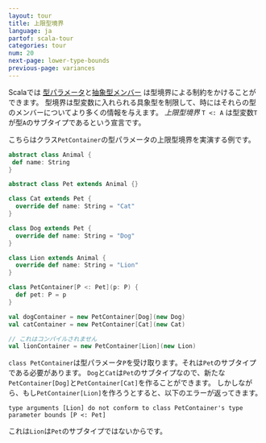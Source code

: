 ```yaml
---
layout: tour
title: 上限型境界
language: ja
partof: scala-tour
categories: tour
num: 20
next-page: lower-type-bounds
previous-page: variances
---
```


Scalaでは [型パラメータ](generic-classes.html)と[抽象型メンバー](abstract-type-members.html) は型境界による制約をかけることができます。
型境界は型変数に入れられる具象型を制限して、時にはそれらの型のメンバーについてより多くの情報を与えます。
_上限型境界_ `T <: A` は型変数`T`が型`A`のサブタイプであるという宣言です。

こちらはクラス`PetContainer`の型パラメータの上限型境界を実演する例です。

```scala mdoc
abstract class Animal {
 def name: String
}

abstract class Pet extends Animal {}

class Cat extends Pet {
  override def name: String = "Cat"
}

class Dog extends Pet {
  override def name: String = "Dog"
}

class Lion extends Animal {
  override def name: String = "Lion"
}

class PetContainer[P <: Pet](p: P) {
  def pet: P = p
}

val dogContainer = new PetContainer[Dog](new Dog)
val catContainer = new PetContainer[Cat](new Cat)
```

```scala mdoc:fail
// これはコンパイルされません
val lionContainer = new PetContainer[Lion](new Lion)
```
`class PetContainer`は型パラメータ`P`を受け取ります。それは`Pet`のサブタイプである必要があります。
 `Dog`と`Cat`は`Pet`のサブタイプなので、新たな`PetContainer[Dog]`と`PetContainer[Cat]`を作ることができます。
 しかしながら、もし`PetContainer[Lion]`を作ろうとすると、以下のエラーが返ってきます。

`type arguments [Lion] do not conform to class PetContainer's type parameter bounds [P <: Pet]`

これは`Lion`は`Pet`のサブタイプではないからです。
